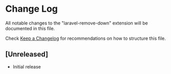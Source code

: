# Change Log

All notable changes to the "laravel-remove-down" extension will be documented in this file.

Check [Keep a Changelog](http://keepachangelog.com/) for recommendations on how to structure this file.

## [Unreleased]

- Initial release
